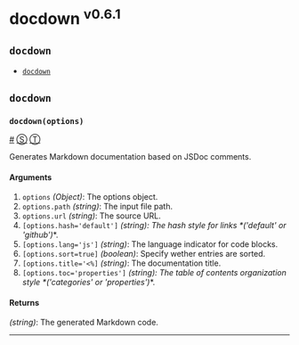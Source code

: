 # docdown <sup>v0.6.1</sup>

<!-- div class="toc-container" -->

<!-- div -->

## `docdown`
* <a href="#docdownoptions">`docdown`</a>

<!-- /div -->

<!-- /div -->

<!-- div class="doc-container" -->

<!-- div -->

## `docdown`

<!-- div -->

### <a id="docdownoptions"></a>`docdown(options)`
[#](#docdownoptions) [&#x24C8;](https://github.com/jdalton/docdown/blob/0.6.1/index.js#L26 "View in source") [&#x24C9;][1]

Generates Markdown documentation based on JSDoc comments.

#### Arguments
1. `options` *(Object)*: The options object.
2. `options.path` *(string)*: The input file path.
3. `options.url` *(string)*: The source URL.
4. `[options.hash='default']` *(string): The hash style for links &#42;('default' or 'github')*&#42;.
5. `[options.lang='js']` *(string)*: The language indicator for code blocks.
6. `[options.sort=true]` *(boolean)*: Specify wether entries are sorted.
7. `[options.title='<%]` *(string)*: The documentation title.
8. `[options.toc='properties']` *(string): The table of contents organization style &#42;('categories' or 'properties')*&#42;.

#### Returns
*(string)*: The generated Markdown code.

---

<!-- /div -->

<!-- /div -->

<!-- /div -->

 [1]: #docdown "Jump back to the TOC."
